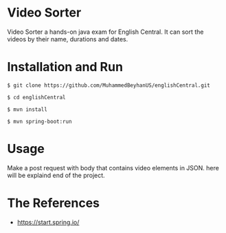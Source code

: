 # Video Sorter
Video Sorter a hands-on java exam for English Central.
It can sort the videos by their name, durations and dates.

# Installation and Run
````
$ git clone https://github.com/MuhammedBeyhanUS/englishCentral.git

$ cd englishCentral

$ mvn install

$ mvn spring-boot:run
````

# Usage
Make a post request with body that contains video elements in JSON.
here will be explaind end of the project.

# The References
 - https://start.spring.io/